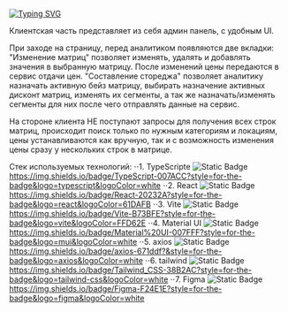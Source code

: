 [![Typing SVG](https://readme-typing-svg.demolab.com?font=Fira+Code&pause=1000&random=false&width=435&lines=%D0%94%D0%BE%D0%BA%D1%83%D0%BC%D0%B5%D0%BD%D1%82%D0%B0%D1%86%D0%B8%D1%8F+%D0%BA+%D0%BA%D0%B5%D0%B9%D1%81%D1%83+%D0%B0%D0%B2%D0%B8%D1%82%D0%BE)](https://geekbattle.online/events/it-purple-hack)

Клиентская часть представляет из себя админ панель, с удобным UI.

При заходе на страницу, перед аналитиком появляются две вкладки:
"Изменение матриц" позволяет изменять, удалять и добавлять значения в выбранную матрицу. После изменений цены передаются в сервис отдачи цен.
"Составление стореджа" позволяет аналитику назначать активную бейз матрицу, выбирать назначение активных дисконт матриц, изменять их сегменты, а так же назначать/изменять сегменты для них после чего отправлять данные на сервис.

На стороне клиента НЕ поступают запросы для получения всех строк матриц, происходит поиск только по нужным категориям и локациям, цены устанавливаются как вручную, так и с возможность изменения цены сразу у нескольких строк в матрице.

Стек используемых технологий:
⋅⋅1. TypeScripte ![Static Badge](https://img.shields.io/badge/React-20232A?style=for-the-badge&logo=react&logoColor=61DAFB)https://img.shields.io/badge/TypeScript-007ACC?style=for-the-badge&logo=typescript&logoColor=white
⋅⋅2. React ![Static Badge](https://img.shields.io/badge/React-20232A?style=for-the-badge&logo=react&logoColor=61DAFB)https://img.shields.io/badge/React-20232A?style=for-the-badge&logo=react&logoColor=61DAFB
⋅⋅3. Vite ![Static Badge](https://img.shields.io/badge/Vite-B73BFE?style=for-the-badge&logo=vite&logoColor=FFD62E)https://img.shields.io/badge/Vite-B73BFE?style=for-the-badge&logo=vite&logoColor=FFD62E
⋅⋅4. Material UI ![Static Badge](https://img.shields.io/badge/Material%20UI-007FFF?style=for-the-badge&logo=mui&logoColor=white)https://img.shields.io/badge/Material%20UI-007FFF?style=for-the-badge&logo=mui&logoColor=white
⋅⋅5. axios ![Static Badge](https://img.shields.io/badge/axios-671ddf?&style=for-the-badge&logo=axios&logoColor=white)https://img.shields.io/badge/axios-671ddf?&style=for-the-badge&logo=axios&logoColor=white
⋅⋅6. tailwind ![Static Badge](https://img.shields.io/badge/Tailwind_CSS-38B2AC?style=for-the-badge&logo=tailwind-css&logoColor=white)https://img.shields.io/badge/Tailwind_CSS-38B2AC?style=for-the-badge&logo=tailwind-css&logoColor=white
⋅⋅7. Figma ![Static Badge](https://img.shields.io/badge/Figma-F24E1E?style=for-the-badge&logo=figma&logoColor=white)https://img.shields.io/badge/Figma-F24E1E?style=for-the-badge&logo=figma&logoColor=white
